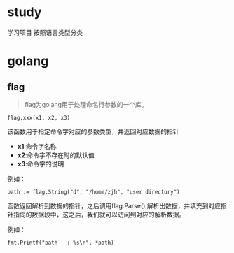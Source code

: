 # study
学习项目
按照语言类型分类
# golang
## flag

> flag为golang用于处理命名行参数的一个库。

```golang
flag.xxx(x1, x2, x3)
```

该函数用于指定命令字对应的参数类型，并返回对应数据的指针
- **x1**:命令字名称
- **x2**:命令字不存在时的默认值
- **x3**:命令字的说明

例如：
```golang
path := flag.String("d", "/home/zjh", "user directory")
```

函数返回解析到数据的指针，之后调用flag.Parse(),解析出数据，并填充到对应指针指向的数据段中，这之后，我们就可以访问到对应的解析数据。

例如：
```golang
fmt.Printf("path   : %s\n", *path)
```



